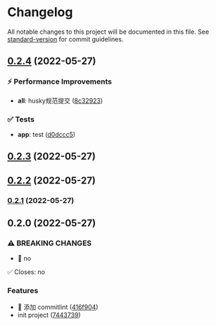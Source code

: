# Changelog

All notable changes to this project will be documented in this file. See [standard-version](https://github.com/conventional-changelog/standard-version) for commit guidelines.

## [0.2.4](https://github.com/ink-song/vue3-ui-demo/compare/v0.2.3...v0.2.4) (2022-05-27)


### ⚡ Performance Improvements

* **all**: husky规范提交 ([8c32923](https://github.com/ink-song/vue3-ui-demo/commit/8c32923))


### ✅ Tests

* **app**: test ([d0dccc5](https://github.com/ink-song/vue3-ui-demo/commit/d0dccc5))



## [0.2.3](https://github.com/ink-song/vue3-ui-demo/compare/v0.2.2...v0.2.3) (2022-05-27)



## [0.2.2](https://github.com/ink-song/vue3-ui-demo/compare/v0.2.1...v0.2.2) (2022-05-27)

### [0.2.1](https://github.com/ink-song/vue3-ui-demo/compare/v0.2.0...v0.2.1) (2022-05-27)

## 0.2.0 (2022-05-27)

### ⚠ BREAKING CHANGES

- 🧨 no

✅ Closes: no

### Features

- 🎸 添加 commitlint ([416f904](https://github.com/ink-song/vue3-ui-demo/commit/416f90470bd2b7f4983a4114e470911e9c442dd0))
- init project ([7443739](https://github.com/ink-song/vue3-ui-demo/commit/7443739cbffe61190f1796a12c9cacd903b70ebd))
